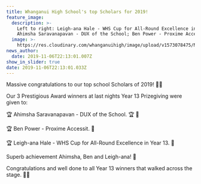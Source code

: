 ```yaml
---
title: Whanganui High School's top Scholars for 2019!
feature_image:
  description: >-
    Left to right: Leigh-ana Hale - WHS Cup for All-Round Excellence in Year 13;
    Ahimsha Saravanapavan - DUX of the School; Ben Power - Proxime Accessit.
  image: >-
    https://res.cloudinary.com/whanganuihigh/image/upload/v1573078475/News/All_3.Leighand_Hale.Ahimsha_Ben_Power.jpg
news_author:
  date: 2019-11-06T22:13:01.007Z
show_in_slider: true
date: 2019-11-06T22:13:01.033Z
---
```

Massive congratulations to our top school Scholars of 2019! 🎉🎉



Our 3 Prestigious Award winners at last nights Year 13 Prizegiving were given to:



🏆 Ahimsha Saravanapavan - DUX of the School. 🏆 👏

🏆 Ben Power - Proxime Accessit. 👏



🏆 Leigh-ana Hale - WHS Cup for All-Round Excellence in Year 13. 👏



Superb achievement Ahimsha, Ben and Leigh-ana! 🥳



Congratulations and well done to all Year 13 winners that walked across the stage. 👏🤩
